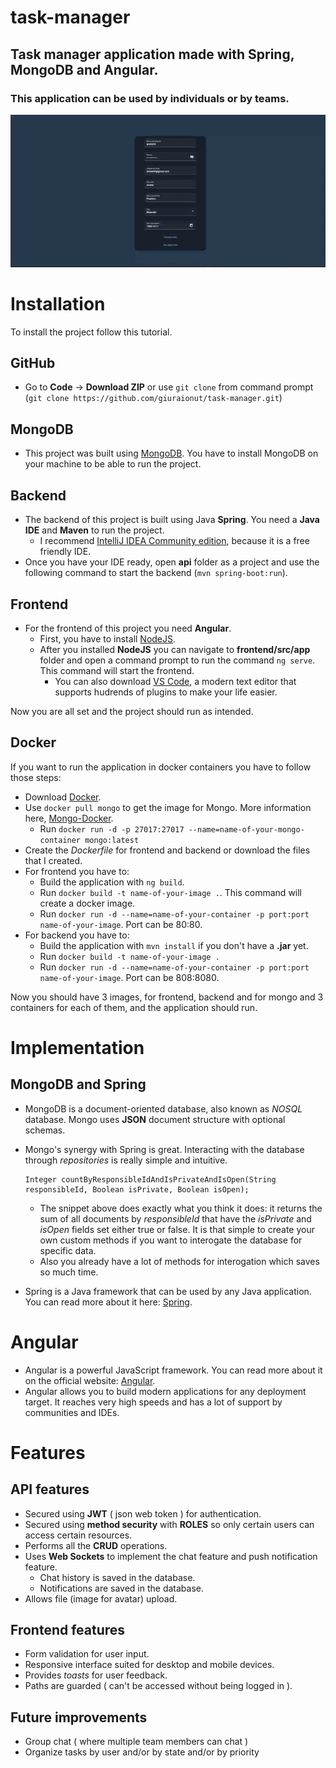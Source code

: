 # task-manager
## Task manager application made with Spring, MongoDB and Angular.
### This application can be used by individuals or by teams.

![](https://github.com/giuraionut/task-manager/blob/main/presentation%20(1).gif)


# Installation

To install the project follow this tutorial.

## GitHub

* Go to **Code** -> **Download ZIP** or use `git clone` from command prompt (`git clone https://github.com/giuraionut/task-manager.git`)

## MongoDB

* This project was built using [MongoDB](https://docs.mongodb.com/manual/installation/). You have to install MongoDB on your machine to be able to run the project.

## Backend

* The backend of this project is built using Java **Spring**. You need a **Java IDE** and **Maven** to run the project.
  * I recommend [IntelliJ IDEA Community edition](https://www.jetbrains.com/idea/), because it is a free friendly IDE.
* Once you have your IDE ready, open **api** folder as a project and use the following command to start the backend (`mvn spring-boot:run`).

## Frontend

* For the frontend of this project you need **Angular**.
  * First, you have to install [NodeJS](https://nodejs.org/en/download/).
  * After you installed **NodeJS** you can navigate to **frontend/src/app** folder and open a command prompt to run the command `ng serve`. This command will start the frontend.
    *  You can also download [VS Code](https://code.visualstudio.com/download), a modern text editor that supports hudrends of plugins to make your life easier.

Now you are all set and the project should run as intended.

## Docker

If you want to run the application in docker containers you have to follow those steps:
* Download [Docker](https://www.docker.com/products/docker-desktop).
* Use `docker pull mongo` to get the image for Mongo. More information here, [Mongo-Docker](https://hub.docker.com/_/mongo).
  * Run `docker run -d -p 27017:27017 --name=name-of-your-mongo-container mongo:latest`
* Create the *Dockerfile* for frontend and backend or download the files that I created.
* For frontend you have to:
  * Build the application with `ng build`.
  * Run `docker build -t name-of-your-image .`. This command will create a docker image.
  * Run `docker run -d --name=name-of-your-container -p port:port name-of-your-image`. Port can be 80:80.
* For backend you have to:
  * Build the application with `mvn install` if you don't have a **.jar** yet.
  * Run `docker build -t name-of-your-image .`
  * Run `docker run -d --name=name-of-your-container -p port:port name-of-your-image`. Port can be 808:8080.

Now you should have 3 images, for frontend, backend and for mongo and 3 containers for each of them, and the application should run.

# Implementation

## MongoDB and Spring
* MongoDB is a document-oriented database, also known as *NOSQL* database. Mongo uses **JSON** document structure with optional schemas.
* Mongo's synergy with Spring is great. Interacting with the database through *repositories* is really simple and intuitive.
  ```
  Integer countByResponsibleIdAndIsPrivateAndIsOpen(String responsibleId, Boolean isPrivate, Boolean isOpen);
  ```
  * The snippet above does exactly what you think it does: it returns the sum of all documents by *responsibleId* that have the *isPrivate* and *isOpen* fields set either true or false. It is that simple to create your own custom methods if you want to interogate the database for specific data.
  * Also you already have a lot of methods for interogation which saves so much time.

* Spring is a Java framework that can be used by any Java application. You can read more about it here: [Spring](https://spring.io/).

# Angular
* Angular is a powerful JavaScript framework. You can read more about it on the official website: [Angular](https://angular.io/).
* Angular allows you to build modern applications for any deployment target. It reaches very high speeds and has a lot of support by communities and IDEs.

# Features

## API features
* Secured using **JWT** ( json web token ) for authentication.
* Secured using **method security** with **ROLES** so only certain users can access certain resources.
* Performs all the **CRUD** operations.
* Uses **Web Sockets** to implement the chat feature and push notification feature.
  * Chat history is saved in the database.
  * Notifications are saved in the database.
* Allows file (image for avatar) upload.

## Frontend features
* Form validation for user input.
* Responsive interface suited for desktop and mobile devices.
* Provides *toasts* for user feedback.
* Paths are guarded ( can't be accessed without being logged in ).


## Future improvements

* Group chat ( where multiple team members can chat )
* Organize tasks by user and/or by state and/or by priority
